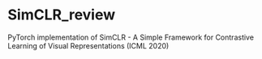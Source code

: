 # SimCLR_review
PyTorch implementation of SimCLR - A Simple Framework for Contrastive Learning of Visual Representations (ICML 2020)
